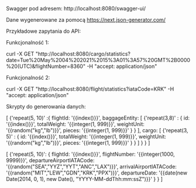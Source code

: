 Swagger pod adresem:
http://localhost:8080/swagger-ui/

Dane wygenerowane za pomocą https://next.json-generator.com/

Przykładowe zapytania do API:

Funkcjonalność 1:

curl -X GET "http://localhost:8080/cargo/statistics?date=Tue%20May%2004%202021%2015%3A01%3A57%20GMT%2B0000%20(UTC)&flightNumber=8360" -H "accept: application/json"

Funkcjonalność 2:

curl -X GET "http://localhost:8080/flight/statistics?iataCode=KRK" -H "accept: application/json"

Skrypty do generowania danych:

[
  {'repeat(5, 10)' :{
 flightId: '{{index()}}',
 baggageEntity: [
   {'repeat(3,8)' : {
 id: '{{index()}}',
 totalWeight: '{{integer(1, 999)}}',
 weightUnit: '{{random("kg","lb")}}',
 pieces: '{{integer(1, 999)}}'
   }
 }
 ],
 cargo: [
   {'repeat(3, 5)' : {
 id: '{{index()}}',
 totalWeight: '{{integer(1, 999)}}',
 weightUnit: '{{random("kg","lb")}}',
 pieces: '{{integer(1, 999)}}'
 }
   }
 ]
 }
}
]

[
  {'repeat(5, 10)':
 {
 flightId: '{{index()}}',
 flightNumber: '{{integer(1000, 9999)}}',
 departureAirportIATACode: '{{random("SEA","YYZ","YYT","ANC","LAX")}}',
 arrivalAirportIATACode: '{{random("MIT","LEW","GDN","KRK","PPX")}}',
 departureDate: '{{date(new Date(2014, 0, 1), new Date(), "YYYY-MM-ddThh:mm:ssZ")}}'
 }
  }
]